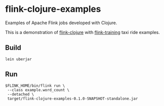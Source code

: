# flink-clojure-examples
Examples of Apache Flink jobs developed with Clojure.

This is a demonstration 
of [flink-clojure](https://github.com/keytiong/flink-clojure) with 
[flink-training](https://github.com/apache/flink-training) taxi ride examples.

## Build
```shell
lein uberjar
```

## Run
```shell
$FLINK_HOME/bin/flink run \
 --class example.word_count \
 --detached \
 target/flink-clojure-examples-0.1.0-SNAPSHOT-standalone.jar
```